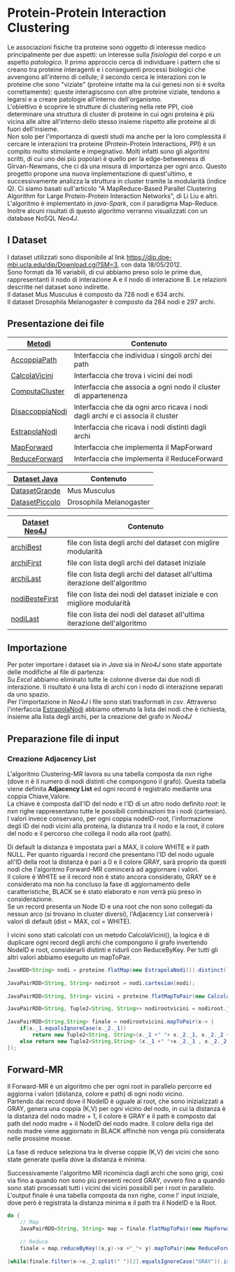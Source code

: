 # Protein-Protein Interaction Clustering



Le associazioni fisiche tra proteine sono oggetto di interesse medico principalmente per due aspetti: un interesse sulla *fisiologia* del corpo e un aspetto *patologico*. Il primo approccio cerca di individuare i pattern che si creano tra proteine interagenti e i conseguenti processi biologici che avvengono all'interno di cellule; il secondo cerca le interazioni con le proteine che sono "viziate" (proteine intatte ma la cui genesi non si è svolta correttamente): queste interagiscono con altre proteine viziate, tendono a legarsi e a creare patologie all'interno dell'organismo.  
L'obiettivo è scoprire le strutture di clustering nella rete PPI, cioè determinare una struttura di cluster di proteine in cui ogni proteina è più vicina alle altre all'interno dello stesso insieme rispetto alle proteine al di fuori dell'insieme.  
Non solo per l'importanza di questi studi ma anche per la loro complessità il cercare le interazioni tra proteine (Protein-Protein Interactions, *PPI*) è un compito molto stimolante e impegnativo.  Molti infatti sono gli algoritmi scritti, di cui uno dei più popolari è quello per la edge-betweeness di Girvan-Newmans, che ci dà una misura di importanza per ogni arco. Questo progetto propone una nuova implementazione di quest'ultimo, e successivamente analizza la struttura in cluster tramite la modularità (indice Q). Ci siamo basati sull'articolo "A MapReduce-Based Parallel Clustering Algorithm for Large Protein-Protein Interaction Networks", di Li Liu e altri. 
L'algoritmo è implementato in *java-Spark*, con il paradigma Map-Reduce. Inoltre alcuni risultati di questo algoritmo verranno visualizzati con un database NoSQL *Neo4J*.

## I Dataset
I dataset utilizzati sono disponibile al link https://dip.doe-mbi.ucla.edu/dip/Download.cgi?SM=3, con data 18/05/2012.  
Sono formati da 16 variabili, di cui abbiamo preso solo le prime due, rappresentanti il nodo di interazione A e il nodo di interazione B. Le relazioni descritte nel dataset sono indirette.  
Il dataset Mus Musculus è composto da 728 nodi e 634 archi.  
Il dataset Drosophila Melanogaster è composto da 284 nodi e 297 archi.


## Presentazione dei file

[Metodi](https://github.com/giuliapalmaa/Modularity-Optimization-for-PPI-Networks/blob/main/Metodi) | Contenuto
------------ | -------------
[AccoppiaPath](https://github.com/giuliapalmaa/Modularity-Optimization-for-PPI-Networks/blob/main/Metodi/AccoppiaPath.java) | Interfaccia che individua i singoli archi dei path
[CalcolaVicini](https://github.com/giuliapalmaa/Modularity-Optimization-for-PPI-Networks/blob/main/Metodi/CalcolaVicini.java) | Interfaccia che trova i vicini dei nodi
[ComputaCluster](https://github.com/giuliapalmaa/Modularity-Optimization-for-PPI-Networks/blob/main/Metodi/ComputaCluster.java) | Interfaccia che associa a ogni nodo il cluster di appartenenza
[DisaccoppiaNodi](https://github.com/giuliapalmaa/Modularity-Optimization-for-PPI-Networks/blob/main/Metodi/DisaccoppiaNodi.java) | Interfaccia che da ogni arco ricava i nodi dagli archi e ci associa il cluster
[EstrapolaNodi](https://github.com/giuliapalmaa/Modularity-Optimization-for-PPI-Networks/blob/main/Metodi/EstrapolaNodi.java) | Interfaccia che ricava i nodi distinti dagli archi
[MapForward](https://github.com/giuliapalmaa/Modularity-Optimization-for-PPI-Networks/blob/main/Metodi/MapForward.java) | Interfaccia che implementa il MapForward
[ReduceForward](https://github.com/giuliapalmaa/Modularity-Optimization-for-PPI-Networks/blob/main/Metodi/ReduceForward.java) | Interfaccia che implementa il ReduceForward

[Dataset Java](https://github.com/giuliapalmaa/Modularity-Optimization-for-PPI-Networks/blob/main/Dataset%20Java)| Contenuto
------------ | -------------
[DatasetGrande](https://github.com/giuliapalmaa/Modularity-Optimization-for-PPI-Networks/blob/main/Dataset%20Java/DatasetGrande.txt) | Mus Musculus
[DatasetPiccolo](https://github.com/giuliapalmaa/Modularity-Optimization-for-PPI-Networks/blob/main/Dataset%20Java/DatasetPiccolo.txt) | Drosophila Melanogaster

[Dataset Neo4J](https://github.com/giuliapalmaa/Modularity-Optimization-for-PPI-Networks/blob/main/Dataset%20Neo4j)| Contenuto
------------ | -------------
[archiBest](https://github.com/giuliapalmaa/Modularity-Optimization-for-PPI-Networks/blob/main/Dataset%20Neo4j/archiBest.csv) | file con lista degli archi del dataset con miglire modularità
[archiFirst](https://github.com/giuliapalmaa/Modularity-Optimization-for-PPI-Networks/blob/main/Dataset%20Neo4j/archiFirst.csv) | file con lista degli archi del dataset iniziale
[archiLast](https://github.com/giuliapalmaa/Modularity-Optimization-for-PPI-Networks/blob/main/Dataset%20Neo4j/archiLast.csv) | file con lista degli archi del dataset all'ultima iterazione dell'algoritmo
[nodiBesteFirst](https://github.com/giuliapalmaa/Modularity-Optimization-for-PPI-Networks/blob/main/Dataset%20Neo4j/nodiBesteFirst.csv) | file con lista dei nodi del dataset iniziale e con migliore modularità
[nodiLast](https://github.com/giuliapalmaa/Modularity-Optimization-for-PPI-Networks/blob/main/Dataset%20Neo4j/nodiLast.csv) | file con lista dei nodi del dataset all'ultima iterazione dell'algoritmo

## Importazione
Per poter importare i dataset sia in *Java* sia in *Neo4J* sono state apportate delle modifiche al file di partenza:  
Su *Excel* abbiamo eliminato tutte le colonne diverse dai due nodi di interazione. Il risultato è una lista di archi con i nodo di interazione separati da uno spazio.  
Per l'importazione in *Neo4J* i file sono stati trasformati in *csv*. Attraverso l'interfaccia [EstrapolaNodi](https://github.com/giuliapalmaa/Modularity-Optimization-for-PPI-Networks/blob/main/Metodi/EstrapolaNodi.java) abbiamo ottenuto la lista dei nodi che è richiesta, insieme alla lista degli archi, per la creazione del grafo in *Neo4J*

## Preparazione file di input


### Creazione Adjacency List

L'algoritmo Clustering-MR lavora su una tabella composta da *nxn* righe (dove n è il numero di nodi distinti che compongono il grafo). Questa tabella viene definita **Adjacency List** ed ogni record è registrato mediante una coppia Chiave,Valore.   
La chiave è composta dall'ID del nodo e l'ID di un altro nodo definito *root*: le *nxn* righe rappresentano tutte le possibili combinazioni tra i nodi (cartesian).  
I valori invece conservano, per ogni coppia nodeID-root, l'informazione degli ID dei nodi vicini alla proteina, la distanza tra il nodo e la root, il colore del nodo e il percorso che collega il nodo alla root (path).  

Di default la distanza è impostata pari a MAX, il colore WHITE e il path NULL. Per quanto riguarda i record che presentano l'ID del nodo uguale all'ID della root la distanza è pari a 0 e il colore GRAY, sarà proprio da questi nodi che l'algoritmo Forward-MR comincerà ad aggiornare i valori.  
Il colore è WHITE se il record non è stato ancora considerato, GRAY se è considerato ma non ha concluso la fase di aggiornamento delle caratteristiche, BLACK se  è  stato elaborato e non verrà più preso in considerazione.  
Se un record presenta un Node ID e una root che non sono collegati da nessun arco (si trovano in cluster diversi), l'Adjacency List conserverà i valori di default (dist = MAX, col = WHITE).  
 
I vicini sono stati calcolati con un metodo CalcolaVicini(), la logica è di duplicare ogni record degli archi che compongono il grafo invertendo NodeID e root, considerarli distinti e ridurli con ReduceByKey.
Per tutti gli altri valori abbiamo eseguito un mapToPair.

```java
JavaRDD<String> nodi = proteine.flatMap(new EstrapolaNodi()).distinct();
		
JavaPairRDD<String, String> nodiroot = nodi.cartesian(nodi);
		
JavaPairRDD<String, String> vicini = proteine.flatMapToPair(new CalcolaVicini()).distinct().reduceByKey((x, y) -> (x + "," + y));

JavaPairRDD<String, Tuple2<String, String>> nodirootvicini = nodiroot.join(vicini);
		
JavaPairRDD<String,String> finale = nodirootvicini.mapToPair(x-> {
	if(x._1.equalsIgnoreCase(x._2._1))
		return new Tuple2<String, String>(x._1 +" "+ x._2._1, x._2._2 +" "+ 0 +" "+ "GRAY" +" "+ "null");						
	else return new Tuple2<String,String> (x._1 +" "+x._2._1 , x._2._2 +" "+ Integer.MAX_VALUE +" "+ "WHITE" +" "+ "null");		
});
```

## Forward-MR

Il Forward-MR è un algoritmo che per ogni root in parallelo percorre ed aggiorna i valori (distanza, colore e path) di ogni nodo vicino.    
Partendo dai record dove il NodeID è uguale al root, che sono inizializzati a GRAY, genera una coppia (K,V) per ogni vicino del nodo, in cui la distanza è la distanza del nodo madre + 1, il colore è GRAY e il path è composto dal path del nodo madre + il NodeID del nodo madre. Il colore della riga del nodo madre viene aggiornato in BLACK affinchè non venga più considerata nelle prossime mosse.

La fase di reduce seleziona tra le diverse coppie (K,V) dei vicini che sono state generate quella dove la distanza è minima.

Successivamente l'algoritmo MR ricomincia dagli archi che sono grigi, così via fino a quando non sono più presenti record GRAY, ovvero fino a quando sono stati processati tutti i vicini dei vicini possibili per i root in parallelo. L'output finale è una tabella composta da nxn righe, come l' input iniziale, dove però è registrata la distanza minima e il path tra il NodeID e la Root.

```java
do {
	// Map
	JavaPairRDD<String, String> map = finale.flatMapToPair(new MapForward());
		
	// Reduce
	finale = map.reduceByKey((x,y)->x +"_"+ y).mapToPair(new ReduceForward());
		
}while(finale.filter(x->x._2.split(" ")[2].equalsIgnoreCase("GRAY")).isEmpty() == false);
```

